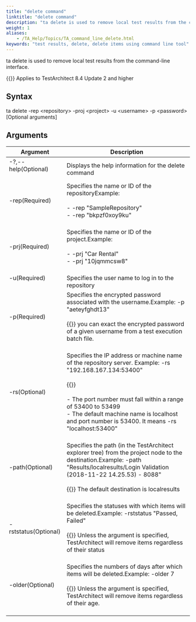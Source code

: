 ```yaml
--- 
title: "delete command"
linktitle: "delete command"
description: "ta delete is used to remove local test results from the command-line interface."
weight: 1
aliases: 
    - /TA_Help/Topics/TA_command_line_delete.html
keywords: "test results, delete, delete items using command line tool"
---
```


ta delete is used to remove local test results from the command-line interface.

{{<note>}} Applies to TestArchitect 8.4 Update 2 and higher

## Syntax  

ta delete -rep <repository\> -proj <project\> -u <username\> -p <password\> \[Optional arguments\]

## Arguments  

|Argument|Description|
|--------|-----------|
|-?,--help\(Optional\)<br><br>|Displays the help information for the delete command|<br>
|-rep\(Required\)<br><br>|Specifies the name or ID of the repositoryExample:<br><br>-   -rep "SampleRepository"<br>-   -rep "bkpzf0xoy9ku"<br><br>|<br>
|-prj\(Required\)<br><br>|Specifies the name or ID of the project.Example:<br><br>-   -prj "Car Rental"<br>-   -prj "10jqmmcsw8"<br><br>|<br>
|-u\(Required\)<br><br>|Specifies the user name to log in to the repository|<br>
|-p\(Required\)<br><br>|Specifies the encrypted password associated with the username.Example: -p "aeteyfghdt13"<br><br>{{<tip>}} you can exact the encrypted password of a given username from a test execution batch file.<br><br>|<br>
|-rs\(Optional\)<br><br>|Specifies the IP address or machine name of the repository server. Example: -rs "192.168.167.134:53400"<br><br>{{<note>}}<br><br>-   The port number must fall within a range of 53400 to 53499<br>-   The default machine name is localhost and port number is 53400. It means -rs "localhost:53400"<br><br>|<br>
|-path\(Optional\)<br><br>|Specifies the path \(in the TestArchitect explorer tree\) from the project node to the destination.Example: -path "Results/localresults/Login Validation \(2018-11-22 14.25.53\) - 8088"<br><br>{{<note>}} The default destination is localresults<br><br>|<br>
|-rststatus\(Optional\)<br><br>|Specifies the statuses with which items will be deleted.Example: -rststatus "Passed, Failed"<br><br>{{<note>}} Unless the argument is specified, TestArchitect will remove items regardless of their status<br><br>|<br>
|-older\(Optional\)<br><br>|Specifies the numbers of days after which items will be deleted.Example: -older 7<br><br>{{<note>}} Unless the argument is specified, TestArchitect will remove items regardless of their age.<br><br>|<br>



